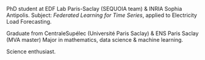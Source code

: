 PhD student at EDF Lab Paris-Saclay (SEQUOIA team) & INRIA Sophia Antipolis.
Subject: _Federated Learning for Time Series_, applied to Electricity Load Forecasting.

Graduate from CentraleSupélec (Université Paris Saclay) & ENS Paris Saclay (MVA master)
Major in mathematics, data science & machine learning.

Science enthusiast.

